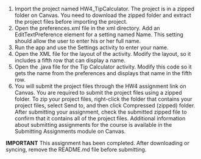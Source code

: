 1. Import the project named HW4_TipCalculator. The project is in a zipped folder on Canvas. You need to download the zipped folder and extract the project files before importing the project.
2. Open the preferences.xml file in the xml directory. Add an EditTextPreference element for a setting named Name. This setting should allow the user to enter his or her full name.
3. Run the app and use the Settings activity to enter your name.
4. Open the XML file for the layout of the activity. Modify the layout, so it includes a fifth row that can display a name.
5. Open the .java file for the Tip Calculator activity. Modify this code so it gets the name from the preferences and displays that name in the fifth row.
6. You will submit the project files through the HW4 assignment link on Canvas. You are required to submit the project files using a zipped folder. To zip your project files, right-click the folder that contains your project files, select Send to, and then click Compressed (zipped) folder. After submitting your assignment, check the submitted zipped file to confirm that it contains all of the project files. Additional information about submitting assignments for the course is available in the Submitting Assignments module on Canvas.


**IMPORTANT**
This assignment has been completed. After downloading or syncing, remove the README.md file before submitting.
